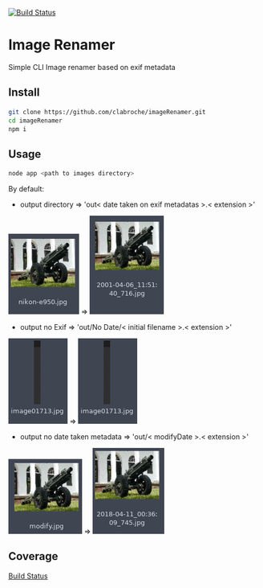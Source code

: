 [![Build Status](https://travis-ci.org/clabroche/imageRenamer.svg?branch=master)](https://travis-ci.org/clabroche/imageRenamer)

# Image Renamer 

Simple CLI Image renamer based on exif metadata

## Install
``` bash
git clone https://github.com/clabroche/imageRenamer.git
cd imageRenamer
npm i
```

## Usage

``` bash
node app <path to images directory>
```

By default: 
 - output directory => 'out< date taken on exif metadatas >.< extension >'

![alt text](./readme/exif_before.png "With exif before") => ![alt text](./readme/exif_after.png "With exif after")

 - output no Exif => 'out/No Date/< initial filename >.< extension >'
 
![alt text](./readme/noexif_before.png "no exif before") => ![alt text](./readme/noexif_before.png "no exif after")

 - output no date taken metadata => 'out/< modifyDate >.< extension >'

![alt text](./readme/modify_before.png "With exif no date taken before") => ![alt text](./readme/modify_after.png "With exif no date taken after")

## Coverage 

[Build Status](https://clabroche.github.io/imageRenamer)